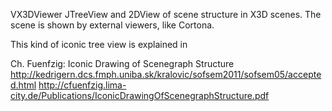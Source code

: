 VX3DViewer
JTreeView and 2DView of scene structure in X3D scenes. The scene is shown by external viewers, like Cortona.


This kind of iconic tree view is explained in

Ch. Fuenfzig: Iconic Drawing of Scenegraph Structure
http://kedrigern.dcs.fmph.uniba.sk/kralovic/sofsem2011/sofsem05/accepted.html
http://cfuenfzig.lima-city.de/Publications/IconicDrawingOfScenegraphStructure.pdf

